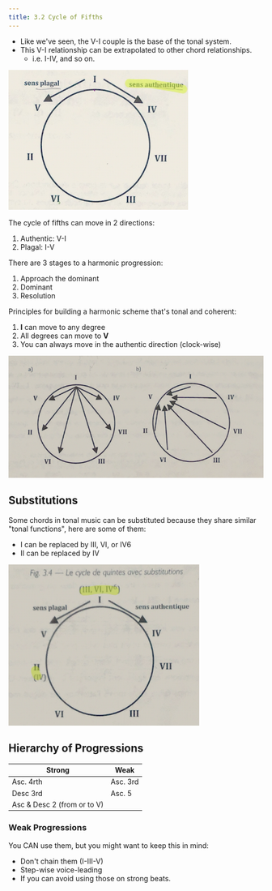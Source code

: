 ```yaml
---
title: 3.2 Cycle of Fifths
---
```


- Like we've seen, the V-I couple is the base of the tonal system.
- This V-I relationship can be extrapolated to other chord relationships.
	- i.e. I-IV, and so on.

![](../../../../assets/authentic-vs-plagal.png)

The cycle of fifths can move in 2 directions:

1. Authentic: V-I
2. Plagal: I-V

There are 3 stages to a harmonic progression:

1. Approach the dominant
2. Dominant
3. Resolution

Principles for building a harmonic scheme that's tonal and coherent:

1. **I** can move to any degree
2. All degrees can move to **V**
3. You can always move in the authentic direction (clock-wise)

![](../../../../assets/i-to-all-all-to-v.png)

## Substitutions

Some chords in tonal music can be substituted because they share similar "tonal functions", here are some of them:

- I can be replaced by III, VI, or IV6
- II can be replaced by IV

![](../../../../assets/substituations.png)

## Hierarchy of Progressions

| Strong                       | Weak     |
| ---------------------------- | -------- |
| Asc. 4rth                    | Asc. 3rd |
| Desc 3rd                     | Asc. 5   |
| Asc & Desc 2 (from or to V) |          |

### Weak Progressions

You CAN use them, but you might want to keep this in mind:

- Don't chain them (I-III-V)
- Step-wise voice-leading
- If you can avoid using those on strong beats.
